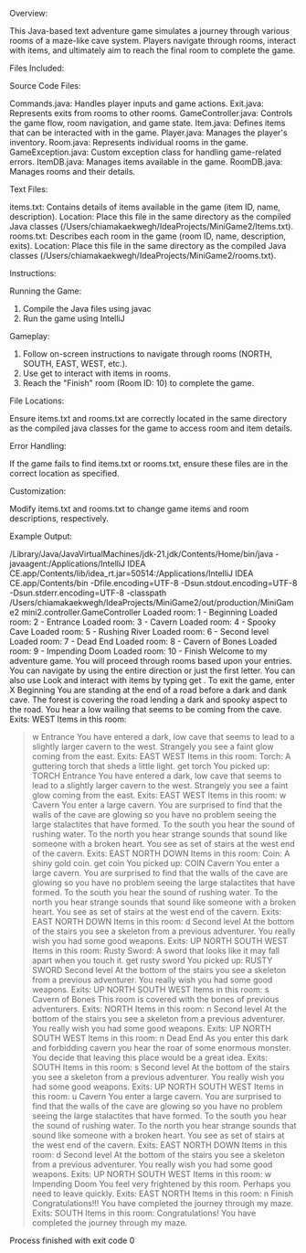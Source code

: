 Overview:

This Java-based text adventure game simulates a journey through various rooms of a maze-like cave system. Players navigate through rooms, interact with items, and ultimately aim to reach the final room to complete the game.

Files Included:

Source Code Files:

Commands.java: Handles player inputs and game actions.
Exit.java: Represents exits from rooms to other rooms.
GameController.java: Controls the game flow, room navigation, and game state.
Item.java: Defines items that can be interacted with in the game.
Player.java: Manages the player's inventory.
Room.java: Represents individual rooms in the game.
GameException.java: Custom exception class for handling game-related errors.
ItemDB.java: Manages items available in the game.
RoomDB.java: Manages rooms and their details.

Text Files:

items.txt: Contains details of items available in the game (item ID, name, description).
Location: Place this file in the same directory as the compiled Java classes (/Users/chiamakaekwegh/IdeaProjects/MiniGame2/Items.txt).
rooms.txt: Describes each room in the game (room ID, name, description, exits).
Location: Place this file in the same directory as the compiled Java classes (/Users/chiamakaekwegh/IdeaProjects/MiniGame2/rooms.txt).

Instructions:

Running the Game:

1) Compile the Java files using javac
2) Run the game using IntelliJ

Gameplay:

1) Follow on-screen instructions to navigate through rooms (NORTH, SOUTH, EAST, WEST, etc.).
2) Use get <item> to interact with items in rooms.
3) Reach the "Finish" room (Room ID: 10) to complete the game.

File Locations:

Ensure items.txt and rooms.txt are correctly located in the same directory as the compiled java classes for the game to access room and item details.

Error Handling:

If the game fails to find items.txt or rooms.txt, ensure these files are in the correct location as specified.

Customization:

Modify items.txt and rooms.txt to change game items and room descriptions, respectively.

Example Output: 

/Library/Java/JavaVirtualMachines/jdk-21.jdk/Contents/Home/bin/java -javaagent:/Applications/IntelliJ IDEA CE.app/Contents/lib/idea_rt.jar=50514:/Applications/IntelliJ IDEA CE.app/Contents/bin -Dfile.encoding=UTF-8 -Dsun.stdout.encoding=UTF-8 -Dsun.stderr.encoding=UTF-8 -classpath /Users/chiamakaekwegh/IdeaProjects/MiniGame2/out/production/MiniGame2 mini2.controller.GameController
Loaded room: 1 - Beginning
Loaded room: 2 - Entrance
Loaded room: 3 - Cavern
Loaded room: 4 - Spooky Cave
Loaded room: 5 - Rushing River
Loaded room: 6 - Second level
Loaded room: 7 - Dead End
Loaded room: 8 - Cavern of Bones
Loaded room: 9 - Impending Doom
Loaded room: 10 - Finish
Welcome to my adventure game. You will proceed through rooms based upon your entries.
You can navigate by using the entire direction or just the first letter.
You can also use Look and interact with items by typing get <item>.
To exit the game, enter X
Beginning
You are standing at the end of a road before a dark and dank cave. The forest is covering the road lending a dark and spooky aspect to the road. You hear a low wailing that seems to be coming from the cave.
Exits:
WEST
Items in this room:
> w
Entrance
You have entered a dark, low cave that seems to lead to a slightly larger cavern to the west. Strangely you see a faint glow coming from the east.
Exits:
EAST
WEST
Items in this room:
Torch: A guttering torch that sheds a little light.
> get torch
You picked up: TORCH
Entrance
You have entered a dark, low cave that seems to lead to a slightly larger cavern to the west. Strangely you see a faint glow coming from the east.
Exits:
EAST
WEST
Items in this room:
> w
Cavern
You enter a large cavern. You are surprised to find that the walls of the cave are glowing so you have no problem seeing the large stalactites that have formed. To the south you hear the sound of rushing water. To the north you hear strange sounds that sound like someone with a broken heart. You see as set of stairs at the west end of the cavern.
Exits:
EAST
NORTH
DOWN
Items in this room:
Coin: A shiny gold coin.
> get coin
You picked up: COIN
Cavern
You enter a large cavern. You are surprised to find that the walls of the cave are glowing so you have no problem seeing the large stalactites that have formed. To the south you hear the sound of rushing water. To the north you hear strange sounds that sound like someone with a broken heart. You see as set of stairs at the west end of the cavern.
Exits:
EAST
NORTH
DOWN
Items in this room:
> d
Second level
At the bottom of the stairs you see a skeleton from a previous adventurer. You really wish you had some good weapons.
Exits:
UP
NORTH
SOUTH
WEST
Items in this room:
Rusty Sword: A sword that looks like it may fall apart when you touch it.
> get rusty sword
You picked up: RUSTY SWORD
Second level
At the bottom of the stairs you see a skeleton from a previous adventurer. You really wish you had some good weapons.
Exits:
UP
NORTH
SOUTH
WEST
Items in this room:
> s
Cavern of Bones
This room is covered with the bones of previous adventurers.
Exits:
NORTH
Items in this room:
> n
Second level
At the bottom of the stairs you see a skeleton from a previous adventurer. You really wish you had some good weapons.
Exits:
UP
NORTH
SOUTH
WEST
Items in this room:
> n
Dead End
As you enter this dark and forbidding cavern you hear the roar of some enormous monster. You decide that leaving this place would be a great idea.
Exits:
SOUTH
Items in this room:
> s
Second level
At the bottom of the stairs you see a skeleton from a previous adventurer. You really wish you had some good weapons.
Exits:
UP
NORTH
SOUTH
WEST
Items in this room:
> u
Cavern
You enter a large cavern. You are surprised to find that the walls of the cave are glowing so you have no problem seeing the large stalactites that have formed. To the south you hear the sound of rushing water. To the north you hear strange sounds that sound like someone with a broken heart. You see as set of stairs at the west end of the cavern.
Exits:
EAST
NORTH
DOWN
Items in this room:
> d
Second level
At the bottom of the stairs you see a skeleton from a previous adventurer. You really wish you had some good weapons.
Exits:
UP
NORTH
SOUTH
WEST
Items in this room:
> w
Impending Doom
You feel very frightened by this room. Perhaps you need to leave quickly.
Exits:
EAST
NORTH
Items in this room:
> n
Finish
Congratulations!!! You have completed the journey through my maze.
Exits:
SOUTH
Items in this room:
Congratulations! You have completed the journey through my maze.

Process finished with exit code 0
